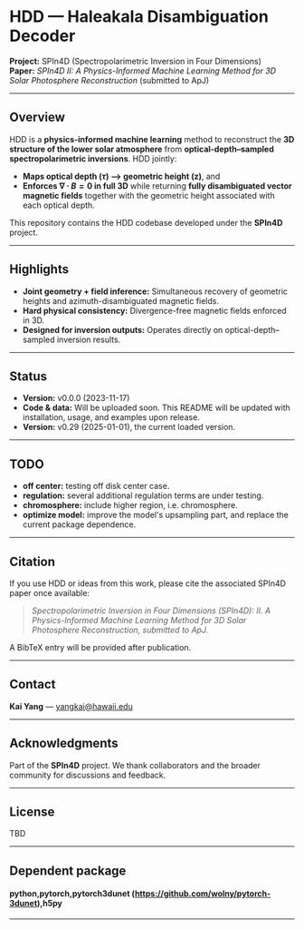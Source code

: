 # HDD — Haleakala Disambiguation Decoder

**Project:** SPIn4D (Spectropolarimetric Inversion in Four Dimensions)  
**Paper:** *SPIn4D II: A Physics-Informed Machine Learning Method for 3D Solar Photosphere Reconstruction* (submitted to ApJ)

---

## Overview
HDD is a **physics-informed machine learning** method to reconstruct the **3D structure of the lower solar atmosphere** from **optical-depth–sampled spectropolarimetric inversions**. HDD jointly:
- **Maps optical depth ($\tau$) --> geometric height (z)**, and  
- **Enforces $\nabla\cdot B = 0$ in full 3D** while returning **fully disambiguated vector magnetic fields** together with the geometric height associated with each optical depth.

This repository contains the HDD codebase developed under the **SPIn4D** project.

---

## Highlights
- **Joint geometry + field inference:** Simultaneous recovery of geometric heights and azimuth-disambiguated magnetic fields.  
- **Hard physical consistency:** Divergence-free magnetic fields enforced in 3D.  
- **Designed for inversion outputs:** Operates directly on optical-depth–sampled inversion results.

---

## Status
- **Version:** v0.0.0 (2023-11-17)  
- **Code & data:** Will be uploaded soon. This README will be updated with installation, usage, and examples upon release.
- **Version:** v0.29 (2025-01-01), the current loaded version.

---


## TODO
- **off center:** testing off disk center case.
- **regulation:** several additional regulation terms are under testing.
- **chromosphere:** include higher region, i.e. chromosphere.
- **optimize model:** improve the model's upsampling part, and replace the current package dependence.

---


## Citation
If you use HDD or ideas from this work, please cite the associated SPIn4D paper once available:

> *Spectropolarimetric Inversion in Four Dimensions (SPIn4D): II. A Physics-Informed Machine Learning Method for 3D Solar Photosphere Reconstruction, submitted to ApJ.*

A BibTeX entry will be provided after publication.

---

## Contact
**Kai Yang** — <yangkai@hawaii.edu>

---

## Acknowledgments
Part of the **SPIn4D** project. We thank collaborators and the broader community for discussions and feedback.

---

## License
TBD


---

## Dependent package

#### python,pytorch,pytorch3dunet (https://github.com/wolny/pytorch-3dunet),h5py

---
